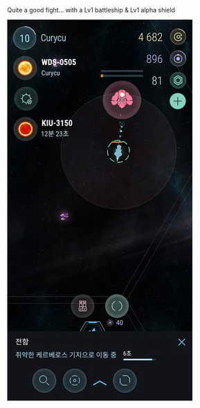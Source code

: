 Quite a good fight... with a Lv1 battleship & Lv1 alpha shield

![](../assets/20200630_Lv1_Battleship_vs_Weak_Cerberus_Base_01.jpg)
